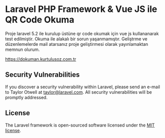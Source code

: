 # Laravel PHP Framework & Vue JS ile QR Code Okuma

Proje laravel 5.2 ile kurulup üstüne qr code okumak için vue js kullananarak test edilmiştir. Okuma ile alakalı bir sorun yaşanmamıştır. Geliştrme ve düzenlemelerde mail atarsanız proje geliştirmesi olarak yayınlamaktan memnun olurum.

https://dokuman.kurtulusoz.com.tr

## Security Vulnerabilities

If you discover a security vulnerability within Laravel, please send an e-mail to Taylor Otwell at taylor@laravel.com. All security vulnerabilities will be promptly addressed.

## License

The Laravel framework is open-sourced software licensed under the [MIT license](http://opensource.org/licenses/MIT).
